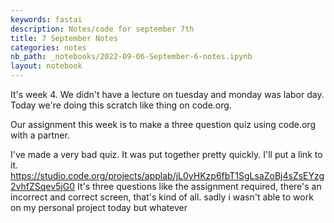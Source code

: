 ```yaml
---
keywords: fastai
description: Notes/code for september 7th
title: 7 September Notes
categories: notes
nb_path: _notebooks/2022-09-06-September-6-notes.ipynb
layout: notebook
---
```


<!--
#################################################
### THIS FILE WAS AUTOGENERATED! DO NOT EDIT! ###
#################################################
# file to edit: _notebooks/2022-09-06-September-6-notes.ipynb
-->

<div class="container" id="notebook-container">
        
<div class="cell border-box-sizing text_cell rendered"><div class="inner_cell">
<div class="text_cell_render border-box-sizing rendered_html">
<p>It's week 4. We didn't have a lecture on tuesday and monday was labor day. Today we're doing this scratch like thing on code.org.</p>
<p>Our assignment this week is to make a three question quiz using code.org with a partner.</p>

</div>
</div>
</div>
<div class="cell border-box-sizing text_cell rendered"><div class="inner_cell">
<div class="text_cell_render border-box-sizing rendered_html">
<p>I've made a very bad quiz. It was put together pretty quickly. I'll put a link to it. <a href="https://studio.code.org/projects/applab/jL0yHKzp6fbT1SgLsaZoBj4sZsEYzg2vhfZSqev5jG0">https://studio.code.org/projects/applab/jL0yHKzp6fbT1SgLsaZoBj4sZsEYzg2vhfZSqev5jG0</a> It's three questions like the assignment required, there's an incorrect and correct screen, that's kind of all. sadly i wasn't able to work on my personal project today but whatever</p>

</div>
</div>
</div>
</div>
 

